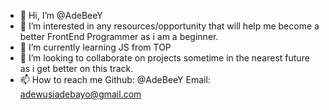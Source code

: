 - 👋 Hi, I’m @AdeBeeY
- 👀 I’m interested in any resources/opportunity that will help me become a better FrontEnd Programmer as i am a beginner.
- 🌱 I’m currently learning JS from TOP
- 💞️ I’m looking to collaborate on projects sometime in the nearest future as i get better on this track.
- 📫 How to reach me Github: @AdeBeeY Email: adewusiadebayo@gmail.com 

<!---
AdeBeeY/AdeBeeY is a ✨ special ✨ repository because its `README.md` (this file) appears on your GitHub profile.
You can click the Preview link to take a look at your changes.
--->
